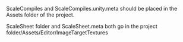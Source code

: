 ScaleCompiles and ScaleCompiles.unity.meta should be placed in the Assets folder of the project.

ScaleSheet folder and ScaleSheet.meta both go in the project folder/Assets/Editor/ImageTargetTextures

